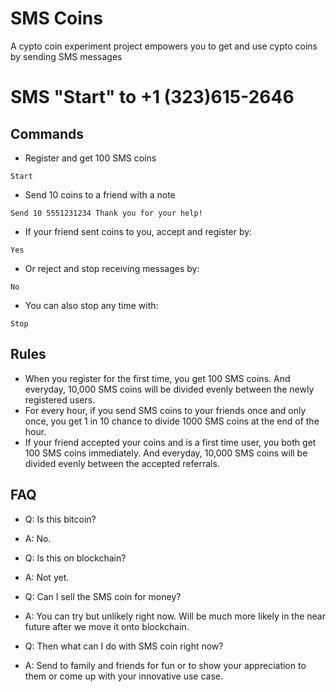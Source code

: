 # SMS Coins
A cypto coin experiment project empowers you to get and use cypto coins by sending SMS messages

# SMS "Start" to +1 (323)615-2646

## Commands
* Register and get 100 SMS coins
```
Start
```
* Send 10 coins to a friend with a note
```
Send 10 5551231234 Thank you for your help!
```
* If your friend sent coins to you, accept and register by:
```
Yes
```
* Or reject and stop receiving messages by:
```
No
```
* You can also stop any time with:
```
Stop
```

## Rules
* When you register for the first time, you get 100 SMS coins. And everyday, 10,000 SMS coins will be divided evenly between the newly registered users.
* For every hour, if you send SMS coins to your friends once and only once, you get 1 in 10 chance to divide 1000 SMS coins at the end of the hour.
* If your friend accepted your coins and is a first time user, you both get 100 SMS coins immediately. And everyday, 10,000 SMS coins will be divided evenly between the accepted referrals. 

## FAQ
* Q: Is this bitcoin?
* A: No.

* Q: Is this on blockchain?
* A: Not yet.

* Q: Can I sell the SMS coin for money?
* A: You can try but unlikely right now. Will be much more likely in the near future after we move it onto blockchain.

* Q: Then what can I do with SMS coin right now?
* A: Send to family and friends for fun or to show your appreciation to them or come up with your innovative use case.

